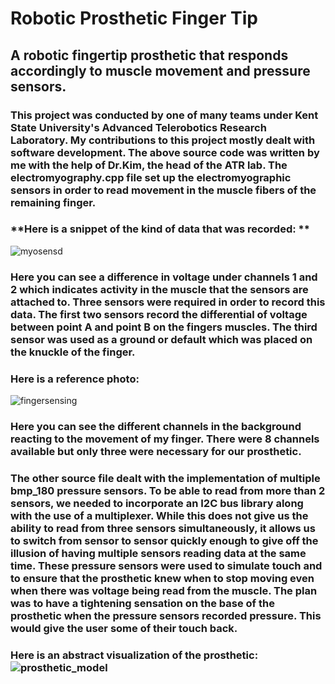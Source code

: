 # **Robotic Prosthetic Finger Tip**
## A robotic fingertip prosthetic that responds accordingly to muscle movement and pressure sensors.
### This project was conducted by one of many teams under Kent State University's Advanced Telerobotics Research Laboratory. My contributions to this project mostly dealt with software development. The above source code was written by me with the help of Dr.Kim, the head of the ATR lab. The electromyography.cpp file set up the electromyographic sensors in order to read movement in the muscle fibers of the remaining finger. 
### **Here is a snippet of the kind of data that was recorded: **
![myosensd](https://user-images.githubusercontent.com/58159948/210028997-f634e93c-a61a-43a6-b4dc-c456d5dd86de.png)
### Here you can see a difference in voltage under channels 1 and 2 which indicates activity in the muscle that the sensors are attached to. Three sensors were required in order to record this data. The first two sensors record the differential of voltage between point A and point B on the fingers muscles. The third sensor was used as a ground or default which was placed on the knuckle of the finger. 
### **Here is a reference photo:** 
![fingersensing](https://user-images.githubusercontent.com/58159948/210029346-40728bfb-e4a5-487f-915d-67884fec108d.png)
### Here you can see the different channels in the background reacting to the movement of my finger. There were 8 channels available but only three were necessary for our prosthetic. 
### The other source file dealt with the implementation of multiple bmp_180 pressure sensors. To be able to read from more than 2 sensors, we needed to incorporate an I2C bus library along with the use of a multiplexer. While this does not give us the ability to read from three sensors simultaneously, it allows us to switch from sensor to sensor quickly enough to give off the illusion of having multiple sensors reading data at the same time. These pressure sensors were used to simulate touch and to ensure that the prosthetic knew when to stop moving even when there was voltage being read from the muscle. The plan was to have a tightening sensation on the base of the prosthetic when the pressure sensors recorded pressure. This would give the user some of their touch back.  
### **Here is an abstract visualization of the prosthetic:**![prosthetic_model](https://user-images.githubusercontent.com/58159948/210029641-5db15880-7d25-41c3-bf7f-6cfd488b2045.png)
